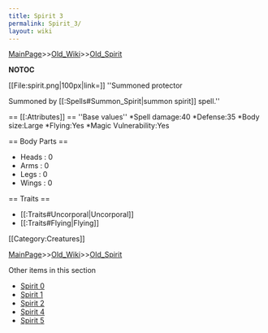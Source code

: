 ```yaml
---
title: Spirit 3
permalink: Spirit_3/
layout: wiki
---
```


[MainPage](/keeperrl_wiki/ "wikilink")>>[Old_Wiki](/keeperrl_wiki/Old_Wiki "wikilink")>>[Old_Spirit](/keeperrl_wiki/Old_Spirit "wikilink")

__NOTOC__

[[File:spirit.png|100px|link=]] ''Summoned protector

Summoned by [[:Spells#Summon_Spirit|summon spirit]] spell.''

== [[:Attributes]] ==
''Base values''
*Spell damage:40
*Defense:35
*Body size:Large
*Flying:Yes
*Magic Vulnerability:Yes

== Body Parts ==
* Heads : 0
* Arms : 0
* Legs : 0
* Wings : 0

== Traits ==
* [[:Traits#Uncorporal|Uncorporal]]
* [[:Traits#Flying|Flying]]

[[Category:Creatures]]

[MainPage](/keeperrl_wiki/ "wikilink")>>[Old_Wiki](/keeperrl_wiki/Old_Wiki "wikilink")>>[Old_Spirit](/keeperrl_wiki/Old_Spirit "wikilink")

Other items in this section
-    [Spirit 0](/keeperrl_wiki/Spirit_0 "wikilink")
-    [Spirit 1](/keeperrl_wiki/Spirit_1 "wikilink")
-    [Spirit 2](/keeperrl_wiki/Spirit_2 "wikilink")
-    [Spirit 4](/keeperrl_wiki/Spirit_4 "wikilink")
-    [Spirit 5](/keeperrl_wiki/Spirit_5 "wikilink")

